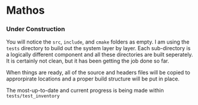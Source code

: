 # Mathos

### Under Construction

You will notice the ```src```, ```include```, and ```cmake``` folders as empty. I am using the ```tests``` directory to build out
the system layer by layer. Each sub-directory is a logically different component and all these directories are built seperately. It is certainly not clean, but it has been getting the job done so far. 

When things are ready, all of the source and headers files will be copied to approrpirate locations and a proper build structure will be put in place.

The most-up-to-date and current progress is being made within ```tests/test_inventory```